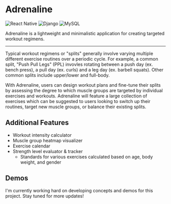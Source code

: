 # Adrenaline

![React Native](https://img.shields.io/badge/react_native-%2320232a.svg?style=for-the-badge&logo=react&logoColor=%2361DAFB)
![Django](https://img.shields.io/badge/django-%23092E20.svg?style=for-the-badge&logo=django&logoColor=white)
![MySQL](https://img.shields.io/badge/mysql-4479A1.svg?style=for-the-badge&logo=mysql&logoColor=white)

Adrenaline is a lightweight and minimalistic application for creating targeted workout regimens.

---

Typical workout regimens or "splits" generally involve varying multiple different exercise routines over a periodic cycle. For example, a common split, "Push Pull Legs" (PPL) invovles rotating between a push day (ex. bench press), a pull day (ex. curls) and a leg day (ex. barbell squats). Other common splits include upper/lower and full-body.

With Adrenaline, users can design workout plans and fine-tune their splits by assessing the degree to which muscle groups are targeted by individual exercises and workouts. Adrenaline will feature a large collection of exercises which can be suggested to users looking to switch up their routines, target new muscle groups, or balance their existing splits.

## Additional Features

- Workout intensity calculator
- Muscle group heatmap visualizer
- Exercise calendar
- Strength level evaluator & tracker
  - Standards for various exercises calculated based on age, body weight, and gender

## Demos

I'm currently working hard on developing concepts and demos for this project. Stay tuned for more updates!
